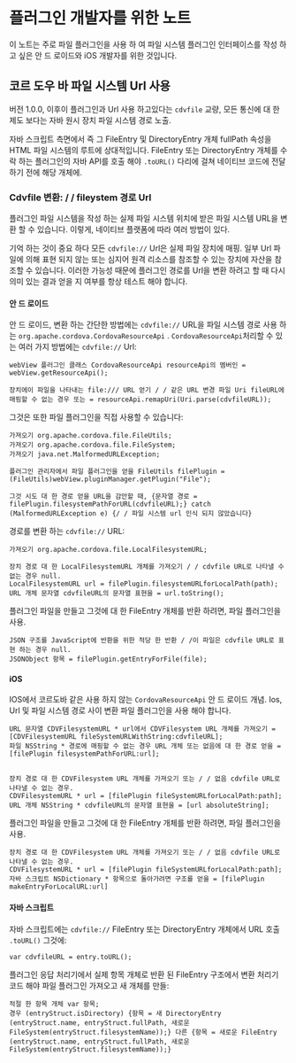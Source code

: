 <!---
    Licensed to the Apache Software Foundation (ASF) under one
    or more contributor license agreements.  See the NOTICE file
    distributed with this work for additional information
    regarding copyright ownership.  The ASF licenses this file
    to you under the Apache License, Version 2.0 (the
    "License"); you may not use this file except in compliance
    with the License.  You may obtain a copy of the License at

      http://www.apache.org/licenses/LICENSE-2.0

    Unless required by applicable law or agreed to in writing,
    software distributed under the License is distributed on an
    "AS IS" BASIS, WITHOUT WARRANTIES OR CONDITIONS OF ANY
    KIND, either express or implied.  See the License for the
    specific language governing permissions and limitations
    under the License.
-->

# 플러그인 개발자를 위한 노트

이 노트는 주로 파일 플러그인을 사용 하 여 파일 시스템 플러그인 인터페이스를 작성 하 고 싶은 안 드 로이드와 iOS 개발자를 위한 것입니다.

## 코르 도우 바 파일 시스템 Url 사용

버전 1.0.0, 이후이 플러그인과 Url 사용 하고있다는 `cdvfile` 교량, 모든 통신에 대 한 제도 보다는 자바 원시 장치 파일 시스템 경로 노출.

자바 스크립트 측면에서 즉 그 FileEntry 및 DirectoryEntry 개체 fullPath 속성을 HTML 파일 시스템의 루트에 상대적입니다. FileEntry 또는 DirectoryEntry 개체를 수락 하는 플러그인의 자바 API를 호출 해야 `.toURL()` 다리에 걸쳐 네이티브 코드에 전달 하기 전에 해당 개체에.

### Cdvfile 변환: / / fileystem 경로 Url

플러그인 파일 시스템을 작성 하는 실제 파일 시스템 위치에 받은 파일 시스템 URL을 변환 할 수 있습니다. 이렇게, 네이티브 플랫폼에 따라 여러 방법이 있다.

기억 하는 것이 중요 하다 모든 `cdvfile://` Url은 실제 파일 장치에 매핑. 일부 Url 파일에 의해 표현 되지 않는 또는 심지어 원격 리소스를 참조할 수 있는 장치에 자산을 참조할 수 있습니다. 이러한 가능성 때문에 플러그인 경로를 Url을 변환 하려고 할 때 다시 의미 있는 결과 얻을 지 여부를 항상 테스트 해야 합니다.

#### 안 드 로이드

안 드 로이드, 변환 하는 간단한 방법에는 `cdvfile://` URL을 파일 시스템 경로 사용 하는 `org.apache.cordova.CordovaResourceApi` . `CordovaResourceApi`처리할 수 있는 여러 가지 방법에는 `cdvfile://` Url:

    webView 플러그인 클래스 CordovaResourceApi resourceApi의 멤버인 = webView.getResourceApi();

    장치에이 파일을 나타내는 file:/// URL 얻기 / / 같은 URL 변경 파일 Uri fileURL에 매핑할 수 없는 경우 또는 = resourceApi.remapUri(Uri.parse(cdvfileURL));

그것은 또한 파일 플러그인을 직접 사용할 수 있습니다:

    가져오기 org.apache.cordova.file.FileUtils;
    가져오기 org.apache.cordova.file.FileSystem;
    가져오기 java.net.MalformedURLException;

    플러그인 관리자에서 파일 플러그인을 얻을 FileUtils filePlugin = (FileUtils)webView.pluginManager.getPlugin("File");

    그것 시도 대 한 경로 얻을 URL을 감안할 때, {문자열 경로 = filePlugin.filesystemPathForURL(cdvfileURL);} catch (MalformedURLException e) {/ / 파일 시스템 url 인식 되지 않았습니다}

경로를 변환 하는 `cdvfile://` URL:

    가져오기 org.apache.cordova.file.LocalFilesystemURL;

    장치 경로 대 한 LocalFilesystemURL 개체를 가져오기 / / cdvfile URL로 나타낼 수 없는 경우 null.
    LocalFilesystemURL url = filePlugin.filesystemURLforLocalPath(path);
    URL 개체 문자열 cdvfileURL의 문자열 표현을 = url.toString();

플러그인 파일을 만들고 그것에 대 한 FileEntry 개체를 반환 하려면, 파일 플러그인을 사용.

    JSON 구조를 JavaScript에 반환을 위한 적당 한 반환 / /이 파일은 cdvfile URL로 표현 하는 경우 null.
    JSONObject 항목 = filePlugin.getEntryForFile(file);

#### iOS

IOS에서 코르도바 같은 사용 하지 않는 `CordovaResourceApi` 안 드 로이드 개념. Ios, Url 및 파일 시스템 경로 사이 변환 파일 플러그인을 사용 해야 합니다.

    URL 문자열 CDVFilesystemURL * url에서 CDVFilesystem URL 개체를 가져오기 = [CDVFilesystemURL fileSystemURLWithString:cdvfileURL];
    파일 NSString * 경로에 매핑할 수 없는 경우 URL 개체 또는 없음에 대 한 경로 얻을 = [filePlugin filesystemPathForURL:url];


    장치 경로 대 한 CDVFilesystem URL 개체를 가져오기 또는 / / 없음 cdvfile URL로 나타낼 수 없는 경우.
    CDVFilesystemURL * url = [filePlugin fileSystemURLforLocalPath:path];
    URL 개체 NSString * cdvfileURL의 문자열 표현을 = [url absoluteString];

플러그인 파일을 만들고 그것에 대 한 FileEntry 개체를 반환 하려면, 파일 플러그인을 사용.

    장치 경로 대 한 CDVFilesystem URL 개체를 가져오기 또는 / / 없음 cdvfile URL로 나타낼 수 없는 경우.
    CDVFilesystemURL * url = [filePlugin fileSystemURLforLocalPath:path];
    자바 스크립트 NSDictionary * 항목으로 돌아가려면 구조를 얻을 = [filePlugin makeEntryForLocalURL:url]

#### 자바 스크립트

자바 스크립트에는 `cdvfile://` FileEntry 또는 DirectoryEntry 개체에서 URL 호출 `.toURL()` 그것에:

    var cdvfileURL = entry.toURL();

플러그인 응답 처리기에서 실제 항목 개체로 반환 된 FileEntry 구조에서 변환 처리기 코드 해야 파일 플러그인 가져오고 새 개체를 만들:

    적절 한 항목 개체 var 항목;
    경우 (entryStruct.isDirectory) {항목 = 새 DirectoryEntry (entryStruct.name, entryStruct.fullPath, 새로운 FileSystem(entryStruct.filesystemName));} 다른 {항목 = 새로운 FileEntry (entryStruct.name, entryStruct.fullPath, 새로운 FileSystem(entryStruct.filesystemName));}
